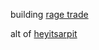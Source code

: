 building [rage trade](https://www.rage.trade)

alt of [heyitsarpit](https://github.com/heyitsarpit)
